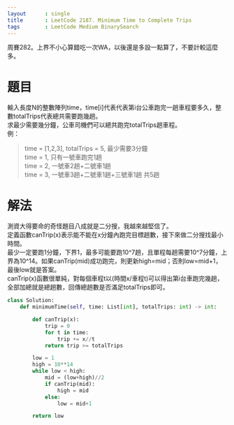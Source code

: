 ```yaml
---
layout      : single
title       : LeetCode 2187. Minimum Time to Complete Trips
tags 		: LeetCode Medium BinarySearch 
---
```

周賽282。上界不小心算錯吃一次WA，以後還是多設一點算了，不要計較這麼多。

# 題目
輸入長度N的整數陣列time，time[i]代表代表第i台公車跑完一趟車程要多久，整數totalTrips代表總共需要跑幾趟。  
求最少需要幾分鐘，公車司機們可以總共跑完totalTrips趟車程。  
例：
> time = [1,2,3], totalTrips = 5, 最少需要3分鐘  
> time = 1, 只有一號車跑完1趟  
> time = 2, 一號車2趟+二號車1趟  
> time = 3, 一號車3趟+二號車1趟+三號車1趟 共5趟   

# 解法
測資大得要命的奇怪題目八成就是二分搜，我越來越堅信了。  
定義函數canTrip(x)表示能不能在x分鐘內跑完目標趟數，接下來做二分搜找最小時間。  
最少一定要跑1分鐘，下界1，最多可能要跑10^7趟，且單程每趟需要10^7分鐘，上界為10^14。如果canTrip(mid)成功跑完，則更新high=mid；否則low=mid+1，最後low就是答案。  
canTrip(x)函數很單純，對每個車程t以(時間x/車程t)可以得出第i台車跑完幾趟，全部加總就是總趟數，回傳總趟數是否滿足totalTrips即可。



```python
class Solution:
    def minimumTime(self, time: List[int], totalTrips: int) -> int:

        def canTrip(x):
            trip = 0
            for t in time:
                trip += x//t
            return trip >= totalTrips

        low = 1
        high = 10**14
        while low < high:
            mid = (low+high)//2
            if canTrip(mid):
                high = mid
            else:
                low = mid+1

        return low

```

